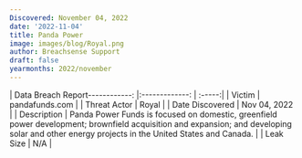 ```yaml
---
Discovered: November 04, 2022
date: '2022-11-04'
title: Panda Power
image: images/blog/Royal.png
author: Breachsense Support
draft: false
yearmonths: 2022/november
---
```


| Data Breach Report------------:     |:-------------:    | :-----:|
| Victim      | pandafunds.com      | 
| Threat Actor      | Royal      | 
| Date Discovered      | Nov 04, 2022      | 
| Description      | Panda Power Funds is focused on domestic, greenfield power development; brownfield acquisition and expansion; and developing solar and other energy projects in the United States and Canada.      | 
| Leak Size      | N/A      | 

